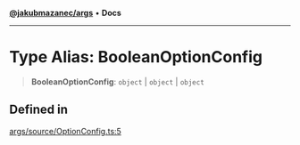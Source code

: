 [**@jakubmazanec/args**](../README.md) • **Docs**

---

# Type Alias: BooleanOptionConfig

> **BooleanOptionConfig**: `object` \| `object` \| `object`

## Defined in

[args/source/OptionConfig.ts:5](https://github.com/jakubmazanec/tools/blob/3137813ef46c72d3c081751f960a2aa2c61ad567/packages/args/source/OptionConfig.ts#L5)
